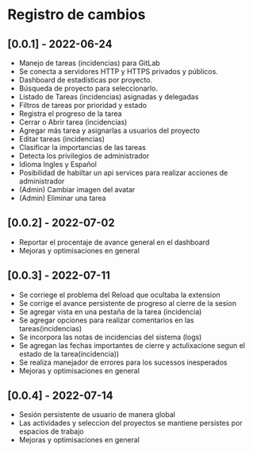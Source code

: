 # **Registro de cambios**

## [0.0.1] - 2022-06-24

- Manejo de tareas (incidencias) para GitLab
- Se conecta a servidores HTTP y HTTPS privados y públicos.
- Dashboard de estadísticas por proyecto.
- Búsqueda de proyecto para seleccionarlo.
- Listado de Tareas (incidencias) asignadas y delegadas
- Filtros de tareas por prioridad y estado
- Registra el progreso de la tarea
- Cerrar o Abrir tarea (incidencias)
- Agregar más tarea y asignarlas a usuarios del proyecto
- Editar tareas (incidencias)
- Clasificar la importancias de las tareas
- Detecta los privilegios de administrador
- Idioma Ingles y Español
- Posibilidad de habiltar un api services para realizar acciones de administrador
- (Admin) Cambiar imagen del avatar
- (Admin) Eliminar una tarea

## [0.0.2] - 2022-07-02

- Reportar el procentaje de avance general en el dashboard
- Mejoras y optimisaciones en general

## [0.0.3] - 2022-07-11

- Se corriege el problema del Reload que ocultaba la extension
- Se corrige el avance persistente de progreso al cierre de la sesion
- Se agregar vista  en una pestaña de la tarea (incidencia)
- Se agregar opciones para realizar comentarios en las tareas(incidencias)
- Se incorpora las notas de incidencias del sistema (logs)
- Se agregan las fechas importantes de cierre y actulixacione segun el estado de la tarea(incidencia))
- Se realiza manejador de errores para los sucessos inesperados
- Mejoras y optimisaciones en general

## [0.0.4] - 2022-07-14

- Sesión persistente de usuario de manera global
- Las actividades y seleccion del proyectos se mantiene persistes por espacios de trabajo
- Mejoras y optimisaciones en general
